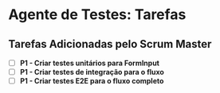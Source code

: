 # Agente de Testes: Tarefas

<!-- ATENÇÃO: Não modifique ou remova este cabeçalho e a estrutura geral deste arquivo. Ele é essencial para o funcionamento do sistema. -->

## Tarefas Adicionadas pelo Scrum Master

- [ ] **P1 - Criar testes unitários para FormInput**
- [ ] **P1 - Criar testes de integração para o fluxo**
- [ ] **P1 - Criar testes E2E para o fluxo completo**
